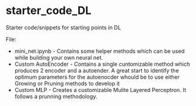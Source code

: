 # starter_code_DL
Starter code/snippets for starting points in DL

File:
* mini_net.ipynb - Contains some helper methods which can be used while building your own neural net.
* Custom AutoEncoder - Contains a single cuntomizable method which produces 2 encoder and a autoender. A great start to identify the optimum parameters for the autoenocder whould be to use either Growing or Pruning methods to develop it
* Custom MLP - Creates a customizable Mulite Layered Perceptron. It follows a prunning methodology. 